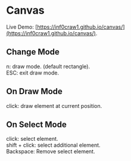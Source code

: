 # Canvas
Live Demo: [https://inf0craw1.github.io/canvas/](https://inf0craw1.github.io/canvas/).

## Change Mode
n: draw mode. (default rectangle).  
ESC: exit draw mode.  

## On Draw Mode
click: draw element at current position.  

## On Select Mode
click: select element.  
shift + click: select additional element.  
Backspace: Remove select element.  
